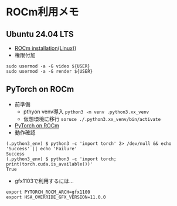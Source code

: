 # ROCm利用メモ
## Ubuntu 24.04 LTS
- [ROCm installation(Linux)](https://rocm.docs.amd.com/projects/install-on-linux/en/latest/index.html))
- 権限付加
```
sudo usermod -a -G video ${USER}
sudo usermod -a -G render ${USER}
```
## PyTorch on ROCm
- 前準備
  - pthyon venv導入 
    `python3 -m venv .python3.xx_venv`
  - 仮想環境に移行
    `soruce ./.python3.xx_venv/bin/activate`
- [PyTorch on ROCm](https://rocm.docs.amd.com/projects/install-on-linux/en/latest/install/3rd-party/pytorch-install.html)
- 動作確認
```
(.python3_env) $ python3 -c 'import torch' 2> /dev/null && echo 'Success' || echo 'Failure'
Success
(.python3_env) $ python3 -c 'import torch; print(torch.cuda.is_available())'
True
```

- gfx1103で利用するには...  

```
export PYTORCH_ROCM_ARCH=gfx1100
export HSA_OVERRIDE_GFX_VERSION=11.0.0

```
